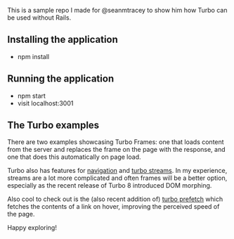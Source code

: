 This is a sample repo I made for @seanmtracey to show him how Turbo can be used without Rails.

## Installing the application
- npm install

## Running the application
- npm start
- visit localhost:3001

## The Turbo examples
There are two examples showcasing Turbo Frames: one that loads content from the server and replaces the frame on the page with the response, and one that does this automatically on page load.

Turbo also has features for [navigation](https://turbo.hotwired.dev/handbook/drive) and [turbo streams](https://turbo.hotwired.dev/handbook/streams). In my experience, streams are a lot more complicated
and often frames will be a better option, especially as the recent release of Turbo 8 introduced DOM morphing.

Also cool to check out is the (also recent addition of) [turbo prefetch](https://turbo.hotwired.dev/handbook/drive#prefetching-links-on-hover) which fetches the contents of a link on hover,
improving the perceived speed of the page.

Happy exploring!
